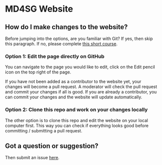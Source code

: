 # MD4SG Website

## How do I make changes to the website?

Before jumping into the options, are you familiar with Git? If yes, then skip this paragraph. If no, please complete [this short course](https://lab.github.com/githubtraining/introduction-to-github).

### Option 1: Edit the page directly on GitHub

You can navigate to the page you would like to edit, click on the Edit pencil icon on the top right of the page.

If you have not been added as a contributor to the website yet, your changes will become a pull request. A moderator will check the pull request and commit your changes if all is good. If you are already a contributor, you can commit your changes and the website will update automatically.

### Option 2: Clone this repo and work on your changes locally

The other option is to clone this repo and edit the website on your local computer first. This way you can check if everything looks good before committing / submitting a pull request.

## Got a question or suggestion?

Then submit an issue [here](https://github.com/MD4SG/website/issues). 
